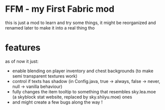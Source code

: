 # FFM - my First Fabric mod

this is just a mod to learn and try some things, it might be reorganized and renamed later to make it into a real thing tho

# features

as of now it just:
 - enable blending on player inventory and chest backgrounds (to make semi transparent textures work)
 - control if texts has shadow (in Config.java, true -> always, false -> never, null -> vanilla behaviour)
 - fully changes the item tooltip to something that resembles sky.lea.moe (a skyblock stat website, replaced by sky.shiiyu.moe) ones
 - and might create a few bugs along the way !

